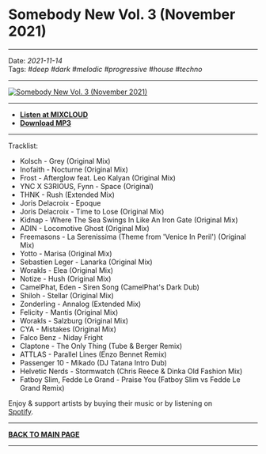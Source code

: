 # Somebody New Vol. 3 (November 2021)

----

Date: *2021-11-14*  
Tags: *#deep* *#dark* *#melodic* *#progressive* *#house* *#techno* 

----

[![Somebody New Vol. 3 (November 2021)](https://thumbnailer.mixcloud.com/unsafe/300x300/extaudio/c/f/e/5/1e70-10f6-4fa5-835f-47509d7b64cc)](https://www.mixcloud.com/progressiveawake/somebody-new-vol-3-november-2021-v2/)  

----

* [**Listen at MIXCLOUD**](https://www.mixcloud.com/progressiveawake/somebody-new-vol-3-november-2021-v2/) 
* [**Download MP3**](https://1drv.ms/u/s!AmzuuXrjf51v39l_TX5pqUM0kdxlhA?e=rTLB0N) 

----

Tracklist:  

* Kolsch - Grey (Original Mix)
* Inofaith - Nocturne (Original Mix)
* Frost - Afterglow feat. Leo Kalyan (Original Mix)
* YNC X S3RIOUS, Fynn - Space (Original)
* THNK - Rush (Extended Mix)
* Joris Delacroix - Epoque
* Joris Delacroix - Time to Lose (Original Mix)
* Kidnap - Where The Sea Swings In Like An Iron Gate (Original Mix)
* ADIN - Locomotive Ghost (Original Mix)
* Freemasons - La Serenissima (Theme from 'Venice In Peril') (Original Mix)
* Yotto - Marisa (Original Mix)
* Sebastien Leger - Lanarka (Original Mix)
* Worakls - Elea (Original Mix)
* Notize - Hush (Original Mix)
* CamelPhat, Eden - Siren Song (CamelPhat's Dark Dub)
* Shiloh - Stellar (Original Mix)
* Zonderling - Annalog (Extended Mix)
* Felicity - Mantis (Original Mix)
* Worakls - Salzburg (Original Mix)
* CYA - Mistakes (Original Mix)
* Falco Benz - Niday Fright
* Claptone - The Only Thing (Tube & Berger Remix)
* ATTLAS - Parallel Lines (Enzo Bennet Remix)
* Passenger 10 - Mikado (DJ Tatana Intro Dub)
* Helvetic Nerds - Stormwatch (Chris Reece & Dinka Old Fashion Mix)
* Fatboy Slim, Fedde Le Grand - Praise You (Fatboy Slim vs Fedde Le Grand Remix)

Enjoy & support artists by buying their music or by listening on  
[Spotify](https://open.spotify.com/user/hopbit/playlist/2t2d8XXigBzIN9VVOZUTm6?si=Xq1rzbIOSISla_sx27XGnQ).

----

[**BACK TO MAIN PAGE**](./README.md)

---- 
